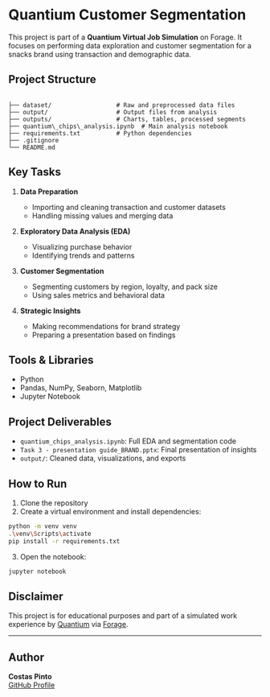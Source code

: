 # Quantium Customer Segmentation

This project is part of a **Quantium Virtual Job Simulation** on Forage. It focuses on performing data exploration and customer segmentation for a snacks brand using transaction and demographic data.

## Project Structure

```

├── dataset/                  # Raw and preprocessed data files
├── output/                   # Output files from analysis
├── outputs/                  # Charts, tables, processed segments
├── quantium\_chips\_analysis.ipynb  # Main analysis notebook
├── requirements.txt          # Python dependencies
├── .gitignore
└── README.md

````

## Key Tasks

1. **Data Preparation**  
   - Importing and cleaning transaction and customer datasets  
   - Handling missing values and merging data

2. **Exploratory Data Analysis (EDA)**  
   - Visualizing purchase behavior  
   - Identifying trends and patterns  

3. **Customer Segmentation**  
   - Segmenting customers by region, loyalty, and pack size  
   - Using sales metrics and behavioral data

4. **Strategic Insights**  
   - Making recommendations for brand strategy  
   - Preparing a presentation based on findings

## Tools & Libraries

- Python  
- Pandas, NumPy, Seaborn, Matplotlib  
- Jupyter Notebook  

## Project Deliverables

- `quantium_chips_analysis.ipynb`: Full EDA and segmentation code  
- `Task 3 - presentation guide_BRAND.pptx`: Final presentation of insights  
- `output/`: Cleaned data, visualizations, and exports  

## How to Run

1. Clone the repository  
2. Create a virtual environment and install dependencies:

```bash
python -m venv venv
.\venv\Scripts\activate
pip install -r requirements.txt
````

3. Open the notebook:

```bash
jupyter notebook
```

## Disclaimer

This project is for educational purposes and part of a simulated work experience by [Quantium](https://www.quantium.com/) via [Forage](https://www.theforage.com/).

---

## Author

**Costas Pinto**  
[GitHub Profile](https://github.com/MrCoss)

